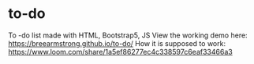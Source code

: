 # to-do
To -do list made with HTML, Bootstrap5, JS
View the working demo here: https://breearmstrong.github.io/to-do/
How it is supposed to work: https://www.loom.com/share/1a5ef86277ec4c338597c6eaf33466a3

